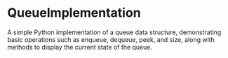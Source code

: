 # QueueImplementation
 A simple Python implementation of a queue data structure, demonstrating basic operations such as enqueue, dequeue, peek, and size, along with methods to display the current state of the queue.
